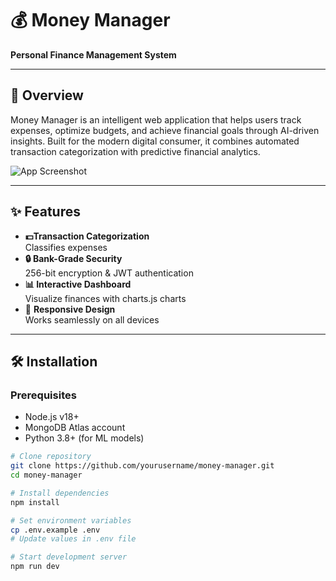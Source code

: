 # 💰 Money Manager

**Personal Finance Management System**

---

## 🚀 Overview

Money Manager is an intelligent web application that helps users track expenses, optimize budgets, and achieve financial goals through AI-driven insights. Built for the modern digital consumer, it combines automated transaction categorization with predictive financial analytics.

![App Screenshot](https://github.com/Uday22o7/Paise-Controller/blob/main/Money%20Manager.png) <!-- Add your screenshot path -->

---

## ✨ Features

- **💵Transaction Categorization**  
  Classifies expenses
- **🔒 Bank-Grade Security**  
  256-bit encryption & JWT authentication
- **📊 Interactive Dashboard**  
  Visualize finances with charts.js charts
- 📱 **Responsive Design**  
  Works seamlessly on all devices

---

## 🛠️ Installation

### Prerequisites
- Node.js v18+
- MongoDB Atlas account
- Python 3.8+ (for ML models)

```bash
# Clone repository
git clone https://github.com/yourusername/money-manager.git
cd money-manager

# Install dependencies
npm install

# Set environment variables
cp .env.example .env
# Update values in .env file

# Start development server
npm run dev
